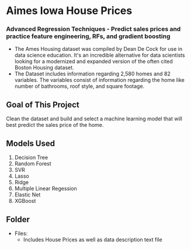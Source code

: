 # Aimes Iowa House Prices
### Advanced Regression Techniques - Predict sales prices and practice feature engineering, RFs, and gradient boosting

- The Ames Housing dataset was compiled by Dean De Cock for use in data science education. It's an incredible alternative for data scientists looking for a modernized and expanded version of the often cited Boston Housing dataset. 
- The Dataset includes information regarding 2,580 homes and 82 variables. The variables consist of information regarding the home like number of bathrooms, roof style, and square footage.

## Goal of This Project 
Clean the dataset and build and select a machine learning model that will best predict the sales price of the home.

## Models Used
1. Decision Tree
2. Random Forest
3. SVR
4. Lasso
5. Ridge
6. Multiple Linear Regession
7. Elastic Net
8. XGBoost

## Folder
- Files: 
  - Includes House Prices as well as data description text file

